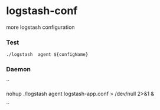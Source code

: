 # logstash-conf
more logstash configuration 



### Test


``
 ./logstash  agent ${configName}
``

### Daemon

``

nohup ./logstash  agent logstash-app.conf  > /dev/null 2>&1 &


``



